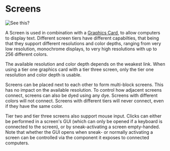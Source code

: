 # Screens

![See this?](oredict:oc:screen1)

A Screen is used in combination with a [Graphics Card](graphicsCard1.md), to allow computers to display text. Different screen tiers have different capabilties, that being that they support different resolutions and color depths, ranging from very low resolution, monochrome displays, to very high resolutions with up to 256 different colors.

The available resolution and color depth depends on the weakest link. When using a tier one graphics card with a tier three screen, only the tier one resolution and color depth is usable.

Screens can be placed next to each other to form multi-block screens. This has no impact on the available resolution. To control how adjacent screens connect, screens can also be dyed using any dye. Screens with different colors will not connect. Screens with different tiers will never connect, even if they have the same color.

Tier two and tier three screens also support mouse input. Clicks can either be performed in a screen's GUI (which can only be opened if a keyboard is connected to the screen), or by sneak-activating a screen empty-handed. Note that whether the GUI opens when sneak- or normally activating a screen can be controlled via the component it exposes to connected computers.
